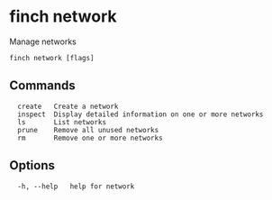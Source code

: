 # finch network

Manage networks

```text
finch network [flags]
```

## Commands

```text
  create   Create a network
  inspect  Display detailed information on one or more networks
  ls       List networks
  prune    Remove all unused networks
  rm       Remove one or more networks
```

## Options

```text
  -h, --help   help for network
```
